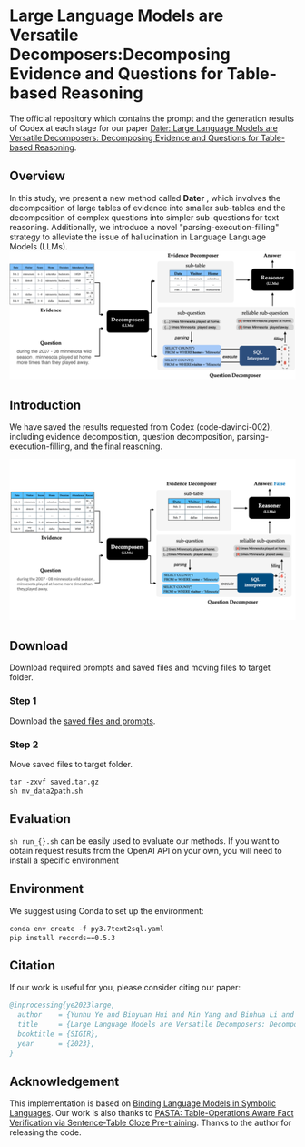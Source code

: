 # Large Language Models are Versatile Decomposers:Decomposing Evidence and Questions for Table-based Reasoning

The official repository which contains the prompt and the generation results of Codex at each stage for our paper [D<span style="font-size:0.8em;">a</span>t<span style="font-size:0.8em;">er</span>: Large Language Models are Versatile Decomposers: Decomposing Evidence and Questions for Table-based Reasoning](https://arxiv.org/pdf/2301.13808.pdf).
## Overview
In this study, we present a new method called **Dater** , which involves the decomposition of large tables of evidence into smaller sub-tables and the decomposition of complex questions into simpler sub-questions for text reasoning. Additionally, we introduce a novel "parsing-execution-filling" strategy to alleviate the issue of hallucination in Language Language Models (LLMs).
![Overview](dater.png)




## Introduction
We have saved the results requested from Codex (code-davinci-002), including evidence decomposition, question decomposition, parsing-execution-filling, and the final reasoning.
<div style="text-align:center">
<img src="dater.gif" width="600"></div>

[//]: # (![Overview]&#40;dater.gif&#41;)
## Download
Download required prompts and saved files and moving files to target folder.

### Step 1
Download the [saved files and prompts](https://www.baidu.com).

### Step 2
Move saved files to target folder.

```
tar -zxvf saved.tar.gz
sh mv_data2path.sh
```


## Evaluation
`sh run_{}.sh` 
can be easily used to evaluate our methods. If you want to obtain request results from the OpenAI API on your own, you will need to install a specific environment

## Environment
We suggest using Conda to set up the environment:
```
conda env create -f py3.7text2sql.yaml
pip install records==0.5.3
```
<!-- Please modify the control variables in the .sh files, such as decompose, parsing_execution_filling, reasoning, etc." -->

## Citation
If our work is useful for you, please consider citing our paper:



```bibtex
@inprocessing{ye2023large,
  author    = {Yunhu Ye and Binyuan Hui and Min Yang and Binhua Li and Fei Huang and Yongbin Li},
  title     = {Large Language Models are Versatile Decomposers: Decompose Evidence and Questions for Table-based Reasoning},
  booktitle = {SIGIR},
  year      = {2023},
}
```


## Acknowledgement

This implementation is based on [Binding Language Models in Symbolic Languages](https://arxiv.org/abs/2210.02875).
Our work is also thanks to [PASTA: Table-Operations Aware Fact Verification via Sentence-Table Cloze Pre-training](https://arxiv.org/abs/2211.02816).
Thanks to the author for releasing the code.